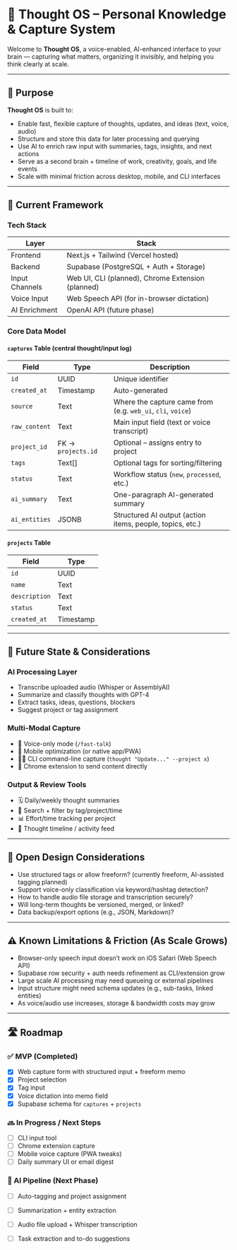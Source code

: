 # 🧠 Thought OS – Personal Knowledge & Capture System

Welcome to **Thought OS**, a voice-enabled, AI-enhanced interface to your brain — capturing what matters, organizing it invisibly, and helping you think clearly at scale.

---

## 🎯 Purpose

**Thought OS** is built to:

- Enable fast, flexible capture of thoughts, updates, and ideas (text, voice, audio)
- Structure and store this data for later processing and querying
- Use AI to enrich raw input with summaries, tags, insights, and next actions
- Serve as a second brain + timeline of work, creativity, goals, and life events
- Scale with minimal friction across desktop, mobile, and CLI interfaces

---

## 🧱 Current Framework

### Tech Stack

| Layer | Stack |
|-------|-------|
| Frontend | Next.js + Tailwind (Vercel hosted) |
| Backend | Supabase (PostgreSQL + Auth + Storage) |
| Input Channels | Web UI, CLI (planned), Chrome Extension (planned) |
| Voice Input | Web Speech API (for in-browser dictation) |
| AI Enrichment | OpenAI API (future phase) |

### Core Data Model

#### `captures` Table (central thought/input log)

| Field | Type | Description |
|-------|------|-------------|
| `id` | UUID | Unique identifier |
| `created_at` | Timestamp | Auto-generated |
| `source` | Text | Where the capture came from (e.g. `web_ui`, `cli`, `voice`) |
| `raw_content` | Text | Main input field (text or voice transcript) |
| `project_id` | FK → `projects.id` | Optional – assigns entry to project |
| `tags` | Text[] | Optional tags for sorting/filtering |
| `status` | Text | Workflow status (`new`, `processed`, etc.) |
| `ai_summary` | Text | One-paragraph AI-generated summary |
| `ai_entities` | JSONB | Structured AI output (action items, people, topics, etc.) |

#### `projects` Table

| Field | Type |
|-------|------|
| `id` | UUID |
| `name` | Text |
| `description` | Text |
| `status` | Text |
| `created_at` | Timestamp |

---

## 🔮 Future State & Considerations

### AI Processing Layer

- Transcribe uploaded audio (Whisper or AssemblyAI)
- Summarize and classify thoughts with GPT-4
- Extract tasks, ideas, questions, blockers
- Suggest project or tag assignment

### Multi-Modal Capture

- 🎤 Voice-only mode (`/fast-talk`)
- 📱 Mobile optimization (or native app/PWA)
- 🧑‍💻 CLI command-line capture (`thought "Update..." --project x`)
- 🧠 Chrome extension to send content directly

### Output & Review Tools

- 🗓️ Daily/weekly thought summaries
- 🔎 Search + filter by tag/project/time
- 📊 Effort/time tracking per project
- 📁 Thought timeline / activity feed

---

## 🧩 Open Design Considerations

- Use structured tags or allow freeform? (currently freeform, AI-assisted tagging planned)
- Support voice-only classification via keyword/hashtag detection?
- How to handle audio file storage and transcription securely?
- Will long-term thoughts be versioned, merged, or linked?
- Data backup/export options (e.g., JSON, Markdown)?

---

## ⚠️ Known Limitations & Friction (As Scale Grows)

- Browser-only speech input doesn’t work on iOS Safari (Web Speech API)
- Supabase row security + auth needs refinement as CLI/extension grow
- Large scale AI processing may need queueing or external pipelines
- Input structure might need schema updates (e.g., sub-tasks, linked entities)
- As voice/audio use increases, storage & bandwidth costs may grow

---

## 🛣️ Roadmap

### ✅ MVP (Completed)
- [x] Web capture form with structured input + freeform memo
- [x] Project selection
- [x] Tag input
- [x] Voice dictation into memo field
- [x] Supabase schema for `captures` + `projects`

### 🔜 In Progress / Next Steps
- [ ] CLI input tool
- [ ] Chrome extension capture
- [ ] Mobile voice capture (PWA tweaks)
- [ ] Daily summary UI or email digest

### 🧠 AI Pipeline (Next Phase)
- [ ] Auto-tagging and project assignment
- [ ] Summarization + entity extraction
- [ ] Audio file upload + Whisper transcription
- [ ] Task extraction and to-do suggestions

